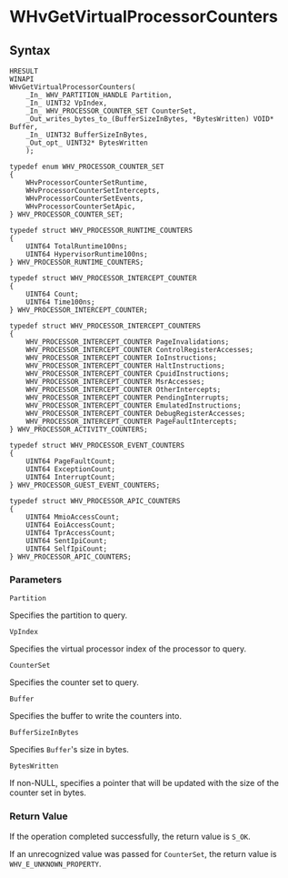 # WHvGetVirtualProcessorCounters

## Syntax

```
HRESULT
WINAPI
WHvGetVirtualProcessorCounters(
    _In_ WHV_PARTITION_HANDLE Partition,
    _In_ UINT32 VpIndex,
    _In_ WHV_PROCESSOR_COUNTER_SET CounterSet,
    _Out_writes_bytes_to_(BufferSizeInBytes, *BytesWritten) VOID* Buffer,
    _In_ UINT32 BufferSizeInBytes,
    _Out_opt_ UINT32* BytesWritten
    );

typedef enum WHV_PROCESSOR_COUNTER_SET
{
    WHvProcessorCounterSetRuntime,
    WHvProcessorCounterSetIntercepts,
    WHvProcessorCounterSetEvents,
    WHvProcessorCounterSetApic,
} WHV_PROCESSOR_COUNTER_SET;

typedef struct WHV_PROCESSOR_RUNTIME_COUNTERS
{
    UINT64 TotalRuntime100ns;
    UINT64 HypervisorRuntime100ns;
} WHV_PROCESSOR_RUNTIME_COUNTERS;

typedef struct WHV_PROCESSOR_INTERCEPT_COUNTER
{
    UINT64 Count;
    UINT64 Time100ns;
} WHV_PROCESSOR_INTERCEPT_COUNTER;

typedef struct WHV_PROCESSOR_INTERCEPT_COUNTERS
{
    WHV_PROCESSOR_INTERCEPT_COUNTER PageInvalidations;
    WHV_PROCESSOR_INTERCEPT_COUNTER ControlRegisterAccesses;
    WHV_PROCESSOR_INTERCEPT_COUNTER IoInstructions;
    WHV_PROCESSOR_INTERCEPT_COUNTER HaltInstructions;
    WHV_PROCESSOR_INTERCEPT_COUNTER CpuidInstructions;
    WHV_PROCESSOR_INTERCEPT_COUNTER MsrAccesses;
    WHV_PROCESSOR_INTERCEPT_COUNTER OtherIntercepts;
    WHV_PROCESSOR_INTERCEPT_COUNTER PendingInterrupts;
    WHV_PROCESSOR_INTERCEPT_COUNTER EmulatedInstructions;
    WHV_PROCESSOR_INTERCEPT_COUNTER DebugRegisterAccesses;
    WHV_PROCESSOR_INTERCEPT_COUNTER PageFaultIntercepts;
} WHV_PROCESSOR_ACTIVITY_COUNTERS;

typedef struct WHV_PROCESSOR_EVENT_COUNTERS
{
    UINT64 PageFaultCount;
    UINT64 ExceptionCount;
    UINT64 InterruptCount;
} WHV_PROCESSOR_GUEST_EVENT_COUNTERS;

typedef struct WHV_PROCESSOR_APIC_COUNTERS
{
    UINT64 MmioAccessCount;
    UINT64 EoiAccessCount;
    UINT64 TprAccessCount;
    UINT64 SentIpiCount;
    UINT64 SelfIpiCount;
} WHV_PROCESSOR_APIC_COUNTERS;

```

### Parameters

`Partition`

Specifies the partition to query.

`VpIndex`

Specifies the virtual processor index of the processor to query.

`CounterSet`

Specifies the counter set to query.

`Buffer`

Specifies the buffer to write the counters into.

`BufferSizeInBytes`

Specifies `Buffer`'s size in bytes.

`BytesWritten`

If non-NULL, specifies a pointer that will be updated with the size of the counter set in bytes.

### Return Value

If the operation completed successfully, the return value is `S_OK`.

If an unrecognized value was passed for `CounterSet`, the return value is `WHV_E_UNKNOWN_PROPERTY`.
